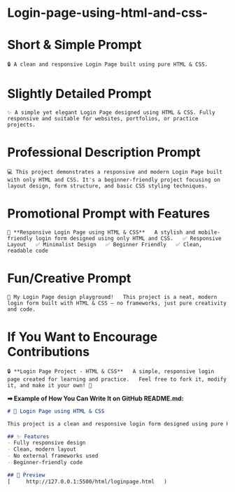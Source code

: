 # Login-page-using-html-and-css-

# Short & Simple Prompt

`🔒 A clean and responsive Login Page built using pure HTML & CSS.`
# Slightly Detailed Prompt

`✨ A simple yet elegant Login Page designed using HTML & CSS. Fully responsive and suitable for websites, portfolios, or practice projects.`
# Professional Description Prompt

`💻 This project demonstrates a responsive and modern Login Page built with only HTML and CSS. It's a beginner-friendly project focusing on layout design, form structure, and basic CSS styling techniques.`
# Promotional Prompt with Features

`🔐 **Responsive Login Page using HTML & CSS**  
A stylish and mobile-friendly login form designed using only HTML and CSS.  
✅ Responsive Layout  
✅ Minimalist Design  
✅ Beginner Friendly  
✅ Clean, readable code`

# Fun/Creative Prompt

`🎨 My Login Page design playground!  
This project is a neat, modern login form built with HTML & CSS — no frameworks, just pure creativity and code.`

# If You Want to Encourage Contributions

`🔒 **Login Page Project - HTML & CSS**  
A simple, responsive login page created for learning and practice.  
Feel free to fork it, modify it, and make it your own! 🚀`

**➡ Example of How You Can Write It on GitHub README.md:**

```markdown
# 🔐 Login Page using HTML & CSS

This project is a clean and responsive login form designed using pure HTML and CSS. It's perfect for beginners looking to practice form layouts and CSS styling.

## ✨ Features
- Fully responsive design
- Clean, modern layout
- No external frameworks used
- Beginner-friendly code

## 📂 Preview
[     http://127.0.0.1:5500/html/loginpage.html   )



